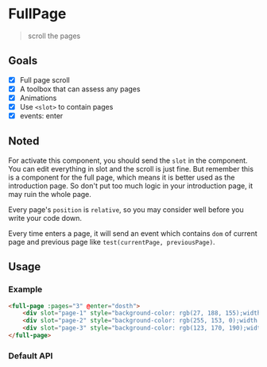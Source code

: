 # FullPage

> scroll the pages

## Goals

 * [x] Full page scroll
 * [x] A toolbox that can assess any pages
 * [x] Animations
 * [x] Use `<slot>` to contain pages
 * [x] events: enter

## Noted

For activate this component, you should send the `slot` in the component. You can edit everything in slot and the scroll is just fine. But remember this is a component for the full page, which means it is better used as the introduction page. So don't put too much logic in your introduction page, it may ruin the whole page.

Every page's `position` is `relative`, so you may consider well before you write your code down.

Every time enters a page, it will send an event which contains `dom` of current page and previous page like `test(currentPage, previousPage)`.

## Usage

### Example
```html
<full-page :pages="3" @enter="dosth">
    <div slot="page-1" style="background-color: rgb(27, 188, 155);width: 100%;height: 100%;"></div>
    <div slot="page-2" style="background-color: rgb(255, 153, 0);width: 100%;height: 100%;"></div>
    <div slot="page-3" style="background-color: rgb(123, 170, 190);width: 100%;height: 100%;"></div>
</full-page>
```

### Default API
